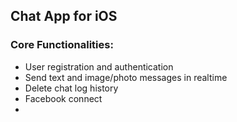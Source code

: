 ## Chat App for iOS

### Core Functionalities:
- User registration and authentication
- Send text and image/photo messages in realtime
- Delete chat log history
- Facebook connect
- 
